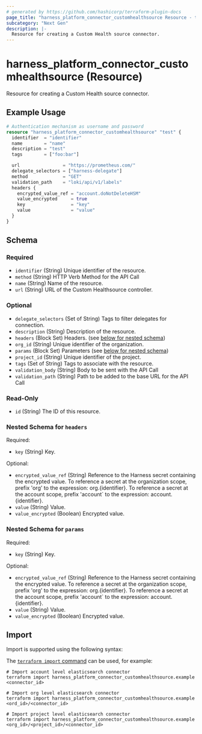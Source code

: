 ```yaml
---
# generated by https://github.com/hashicorp/terraform-plugin-docs
page_title: "harness_platform_connector_customhealthsource Resource - terraform-provider-harness"
subcategory: "Next Gen"
description: |-
  Resource for creating a Custom Health source connector.
---
```


# harness_platform_connector_customhealthsource (Resource)

Resource for creating a Custom Health source connector.

## Example Usage

```terraform
# Authentication mechanism as username and password
resource "harness_platform_connector_customhealthsource" "test" {
  identifier  = "identifier"
  name        = "name"
  description = "test"
  tags        = ["foo:bar"]

  url                = "https://prometheus.com/"
  delegate_selectors = ["harness-delegate"]
  method             = "GET"
  validation_path    = "loki/api/v1/labels"
  headers {
    encrypted_value_ref = "account.doNotDeleteHSM"
    value_encrypted     = true
    key                 = "key"
    value               = "value"
  }
}
```

<!-- schema generated by tfplugindocs -->
## Schema

### Required

- `identifier` (String) Unique identifier of the resource.
- `method` (String) HTTP Verb Method for the API Call
- `name` (String) Name of the resource.
- `url` (String) URL of the Custom Healthsource controller.

### Optional

- `delegate_selectors` (Set of String) Tags to filter delegates for connection.
- `description` (String) Description of the resource.
- `headers` (Block Set) Headers. (see [below for nested schema](#nestedblock--headers))
- `org_id` (String) Unique identifier of the organization.
- `params` (Block Set) Parameters (see [below for nested schema](#nestedblock--params))
- `project_id` (String) Unique identifier of the project.
- `tags` (Set of String) Tags to associate with the resource.
- `validation_body` (String) Body to be sent with the API Call
- `validation_path` (String) Path to be added to the base URL for the API Call

### Read-Only

- `id` (String) The ID of this resource.

<a id="nestedblock--headers"></a>
### Nested Schema for `headers`

Required:

- `key` (String) Key.

Optional:

- `encrypted_value_ref` (String) Reference to the Harness secret containing the encrypted value. To reference a secret at the organization scope, prefix 'org' to the expression: org.{identifier}. To reference a secret at the account scope, prefix 'account` to the expression: account.{identifier}.
- `value` (String) Value.
- `value_encrypted` (Boolean) Encrypted value.


<a id="nestedblock--params"></a>
### Nested Schema for `params`

Required:

- `key` (String) Key.

Optional:

- `encrypted_value_ref` (String) Reference to the Harness secret containing the encrypted value. To reference a secret at the organization scope, prefix 'org' to the expression: org.{identifier}. To reference a secret at the account scope, prefix 'account` to the expression: account.{identifier}.
- `value` (String) Value.
- `value_encrypted` (Boolean) Encrypted value.

## Import

Import is supported using the following syntax:

The [`terraform import` command](https://developer.hashicorp.com/terraform/cli/commands/import) can be used, for example:

```shell
# Import account level elasticsearch connector
terraform import harness_platform_connector_customhealthsource.example <connector_id>

# Import org level elasticsearch connector
terraform import harness_platform_connector_customhealthsource.example <ord_id>/<connector_id>

# Import project level elasticsearch connector
terraform import harness_platform_connector_customhealthsource.example <org_id>/<project_id>/<connector_id>
```
